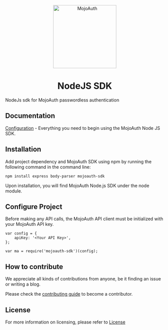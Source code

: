<p align="center">
  <a href="https://www.mojoauth.com">
    <img alt="MojoAuth" src="https://mojoauth.com/assets/images/logo.svg" width="200" />
  </a>
</p>

<h1 align="center">
  NodeJS SDK
</h1>


NodeJs sdk for MojoAuth passwordless authentication

## Documentation 

[Configuration](https://mojoauth.com/docs) - Everything you need to begin using the MojoAuth Node JS SDK.

## Installation 

Add project dependency and MojoAuth SDK using npm by running the following command in the command line:

```npm install express body-parser mojoauth-sdk```

Upon installation, you will find MojoAuth Node.js SDK under the node module.

## Configure Project

Before making any API calls, the MojoAuth API client must be initialized with your MojoAuth API key.

```
var config = {
    apiKey: '<Your API Key>',
};

var ma = require('mojoauth-sdk')(config);
```
## How to contribute

We appreciate all kinds of contributions from anyone, be it finding an issue or writing a blog.

Please check the [contributing guide](CONTRIBUTING.md) to become a contributor.

## License

For more information on licensing, please refer to [License](https://github.com/MojoAuth/mojoauth-node/blob/main/LICENSE)
